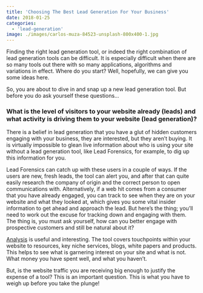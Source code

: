 ```yaml
---
title: 'Choosing The Best Lead Generation For Your Business'
date: 2018-01-25
categories:
  - 'lead-generation'
image: ./images/carlos-muza-84523-unsplash-800x400-1.jpg
---
```


Finding the right lead generation tool, or indeed the right combination of lead generation tools can be difficult. It is especially difficult when there are so many tools out there with so many applications, algorithms and variations in effect. Where do you start? Well, hopefully, we can give you some ideas here.

So, you are about to dive in and snap up a new lead generation tool. But before you do ask yourself these questions…

### **What is the level of visitors to your website already (leads) and what activity is driving them to your website (lead generation)?**

There is a belief in lead generation that you have a glut of hidden customers engaging with your business, they are interested, but they aren’t buying. It is virtually impossible to glean live information about who is using your site without a lead generation tool, like Lead Forensics, for example, to dig up this information for you.

Lead Forensics can catch up with these users in a couple of ways. If the users are new, fresh leads, the tool can alert you, and after that can quite easily research the company of origin and the correct person to open communications with. Alternatively, if a web hit comes from a consumer that you have already engaged, you can track to see when they are on your website and what they looked at, which gives you some vital insider information to get ahead and approach the lead. But here’s the thing; you’ll need to work out the excuse for tracking down and engaging with them. The thing is, you must ask yourself, how can you better engage with prospective customers and still be natural about it?

[Analysis](https://ebp-copy.eblue-hosting.co.uk/services/user-experience-tracking-and-analytics/) is useful and interesting. The tool covers touchpoints within your website to resources, key niche services, blogs, white papers and products. This helps to see what is garnering interest on your site and what is not. What money you have spent well, and what you haven’t.

But, is the website traffic you are receiving big enough to justify the expense of a tool? This is an important question. This is what you have to weigh up before you take the plunge!
